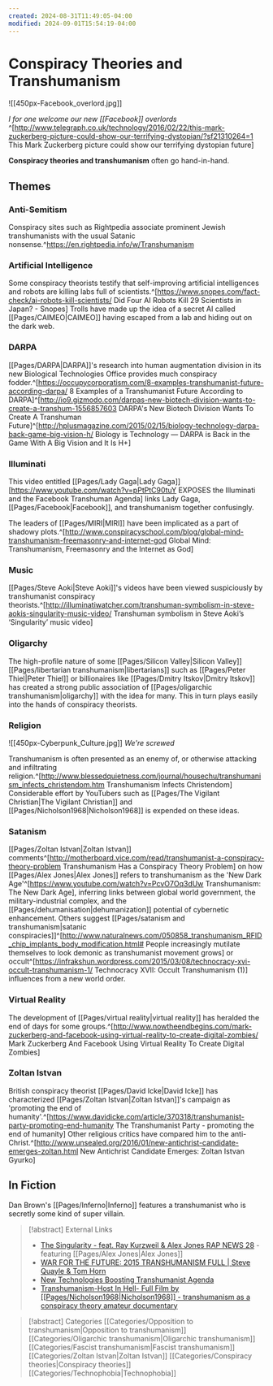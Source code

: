 ```yaml
---
created: 2024-08-31T11:49:05-04:00
modified: 2024-09-01T15:54:19-04:00
---
```

# Conspiracy Theories and Transhumanism

![[450px-Facebook_overlord.jpg]]

*I for one welcome our new [[Facebook]] overlords*
^[http://www.telegraph.co.uk/technology/2016/02/22/this-mark-zuckerberg-picture-could-show-our-terrifying-dystopian/?sf21310264=1 This Mark Zuckerberg picture could show our terrifying dystopian future]

**Conspiracy theories and transhumanism** often go hand-in-hand.

## Themes

### Anti-Semitism
Conspiracy sites such as Rightpedia associate prominent Jewish transhumanists with the usual Satanic nonsense.^<ref>https://en.rightpedia.info/w/Transhumanism</ref>

### Artificial Intelligence

Some conspiracy theorists testify that self-improving artificial intelligences and robots are killing labs full of scientists.^[https://www.snopes.com/fact-check/ai-robots-kill-scientists/ Did Four AI Robots Kill 29 Scientists in Japan? - Snopes] Trolls have made up the idea of a secret AI called [[Pages/CAIMEO|CAIMEO]] having escaped from a lab and hiding out on the dark web.

### DARPA
[[Pages/DARPA|DARPA]]'s research into human augmentation division in its new Biological Technologies Office provides much conspiracy fodder.^<ref>[https://occupycorporatism.com/8-examples-transhumanist-future-according-darpa/ 8 Examples of a Transhumanist Future According to DARPA]</ref>^<ref>[http://io9.gizmodo.com/darpas-new-biotech-division-wants-to-create-a-transhum-1556857603 DARPA's New Biotech Division Wants To Create A Transhuman Future]</ref>^<ref>[http://hplusmagazine.com/2015/02/15/biology-technology-darpa-back-game-big-vision-h/ Biology is Technology — DARPA is Back in the Game With A Big Vision and It Is H+]</ref>

### Illuminati
This video entitled [[Pages/Lady Gaga|Lady Gaga]] [https://www.youtube.com/watch?v=pPtPtC90tuY EXPOSES the Illuminati and the Facebook Transhuman Agenda] links Lady Gaga, [[Pages/Facebook|Facebook]], and transhumanism together confusingly.

The leaders of [[Pages/MIRI|MIRI]] have been implicated as a part of shadowy plots.^[http://www.conspiracyschool.com/blog/global-mind-transhumanism-freemasonry-and-internet-god Global Mind: Transhumanism, Freemasonry and the Internet as God]

### Music
[[Pages/Steve Aoki|Steve Aoki]]'s videos have been viewed suspiciously by transhumanist conspiracy theorists.^<ref>[http://illuminatiwatcher.com/transhuman-symbolism-in-steve-aokis-singularity-music-video/ Transhuman symbolism in Steve Aoki’s ‘Singularity’ music video]</ref>

### Oligarchy
The high-profile nature of some [[Pages/Silicon Valley|Silicon Valley]] [[Pages/libertarian transhumanism|libertarians]] such as [[Pages/Peter Thiel|Peter Thiel]] or billionaires like [[Pages/Dmitry Itskov|Dmitry Itskov]] has created a strong public association of [[Pages/oligarchic transhumanism|oligarchy]] with the idea for many. This in turn plays easily into the hands of conspiracy theorists.

### Religion
![[450px-Cyberpunk_Culture.jpg]]
*We're screwed*

Transhumanism is often presented as an enemy of, or otherwise attacking and infiltrating religion.^[http://www.blessedquietness.com/journal/housechu/transhumanism_infects_christendom.htm Transhumanism Infects Christendom] Considerable effort by YouTubers such as [[Pages/The Vigilant Christian|The Vigilant Christian]] and [[Pages/Nicholson1968|Nicholson1968]] is expended on these ideas.

### Satanism
[[Pages/Zoltan Istvan|Zoltan Istvan]] comments^[http://motherboard.vice.com/read/transhumanist-a-conspiracy-theory-problem Transhumanism Has a Conspiracy Theory Problem] on how [[Pages/Alex Jones|Alex Jones]] refers to transhumanism as the 'New Dark Age'^<ref>[https://www.youtube.com/watch?v=PcvO7Oq3dUw Transhumanism: The New Dark Age]</ref>, inferring links between global world government, the military-industrial complex, and the [[Pages/dehumanisation|dehumanization]] potential of cybernetic enhancement. Others suggest [[Pages/satanism and transhumanism|satanic conspiracies]]^[http://www.naturalnews.com/050858_transhumanism_RFID_chip_implants_body_modification.html# People increasingly mutilate themselves to look demonic as transhumanist movement grows] or occult^[https://infrakshun.wordpress.com/2015/03/08/technocracy-xvi-occult-transhumanism-1/ Technocracy XVII: Occult Transhumanism (1)] influences from a new world order.

### Virtual Reality
The development of [[Pages/virtual reality|virtual reality]] has heralded the end of days for some groups.^[http://www.nowtheendbegins.com/mark-zuckerberg-and-facebook-using-virtual-reality-to-create-digital-zombies/ Mark Zuckerberg And Facebook Using Virtual Reality To Create Digital Zombies]

### Zoltan Istvan
British conspiracy theorist [[Pages/David Icke|David Icke]] has characterized [[Pages/Zoltan Istvan|Zoltan Istvan]]'s campaign as 'promoting the end of humanity'.^[https://www.davidicke.com/article/370318/transhumanist-party-promoting-end-humanity The Transhumanist Party - promoting the end of humanity] Other religious critics have compared him to the anti-Christ.^[http://www.unsealed.org/2016/01/new-antichrist-candidate-emerges-zoltan.html New Antichrist Candidate Emerges: Zoltan Istvan Gyurko]

## In Fiction
Dan Brown's [[Pages/Inferno|Inferno]] features a transhumanist who is secretly some kind of super villain.

> [!abstract] External Links
> - [The Singularity - feat. Ray Kurzweil & Alex Jones RAP NEWS 28](https://www.youtube.com/watch?v=dHVtUw5wToA) - featuring [[Pages/Alex Jones|Alex Jones]]
> - [WAR FOR THE FUTURE: 2015 TRANSHUMANISM FULL | Steve Quayle & Tom Horn](https://www.youtube.com/watch?v=HbcxNXX5G-c)
> - [New Technologies Boosting Transhumanist Agenda](http://www.prophecynewswatch.com/article.cfm?recent_news_id=71)
> - [Transhumanism-Host In Hell- Full Film by [[Pages/Nicholson1968|Nicholson1968]] - transhumanism as a conspiracy theory amateur documentary](https://www.youtube.com/watch?v=qExgtWV_mEI)

> [!abstract] Categories
> [[Categories/Opposition to transhumanism|Opposition to transhumanism]] [[Categories/Oligarchic transhumanism|Oligarchic transhumanism]] [[Categories/Fascist transhumanism|Fascist transhumanism]] [[Categories/Zoltan Istvan|Zoltan Istvan]] [[Categories/Conspiracy theories|Conspiracy theories]] [[Categories/Technophobia|Technophobia]]